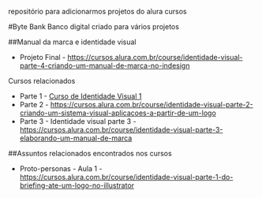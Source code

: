 repositório para adicionarmos projetos do alura cursos

#Byte Bank
Banco digital criado para vários projetos

##Manual da marca e identidade visual
- Projeto Final - https://cursos.alura.com.br/course/identidade-visual-parte-4-criando-um-manual-de-marca-no-indesign

Cursos relacionados
- Parte 1 - [Curso de Identidade Visual 1](https://cursos.alura.com.br/course/identidade-visual-parte-1-do-briefing-ate-um-logo-no-illustrator)
- Parte 2 - https://cursos.alura.com.br/course/identidade-visual-parte-2-criando-um-sistema-visual-aplicacoes-a-partir-de-um-logo
- Parte 3 - Identidade visual parte 3 - https://cursos.alura.com.br/course/identidade-visual-parte-3-elaborando-um-manual-de-marca

##Assuntos relacionados encontrados nos cursos
- Proto-personas - Aula 1 - https://cursos.alura.com.br/course/identidade-visual-parte-1-do-briefing-ate-um-logo-no-illustrator
